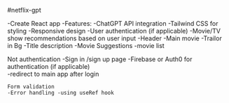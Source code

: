 #netflix-gpt

-Create React app 
-Features:
 -ChatGPT API integration
 -Tailwind CSS for styling
 -Responsive design
 -User authentication (if applicable)
    -Movie/TV show recommendations based on user input
    -Header
    -Main movie
        -Trailor in Bg
        -Title description
        -Movie Suggestions
            -movie list 

Not authentication
 -Sign in /sign up page
    -Firebase or Auth0 for authentication (if applicable)   
    -redirect to main app after login



    Form validation
    -Error handling -using useRef hook